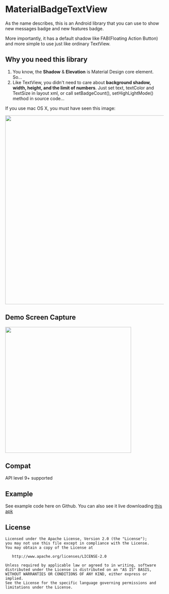 # MaterialBadgeTextView
As the name describes, this is an Android library that you can use to show new messages badge and new features badge.

More importantly, it has a default shadow like FAB(Floating Action Button) and more simple to use just like ordinary TextView.

## Why you need this library
1. You know, the **Shadow** & **Elevation** is Material Design core element. So...
2. Like TextView, you didn't need to care about **background shadow, width, height, and the limit of numbers**. Just set text, textColor and TextSize in layout xml, or call setBadgeCount(), setHighLightMode() method in source code...


If you use mac OS X, you must have seen this image:
  
<img src="https://github.com/matrixxun/MaterialBadgeTextView/blob/master/MaterialBadgeTextView/art/qq_pic.png" width="600">

## Demo Screen Capture
<img src="https://github.com/matrixxun/MaterialBadgeTextView/blob/master/MaterialBadgeTextView/art/device-2016-11-17-171018.png" width="400">

## Compat
API level 9+ supported

## Example
See example code here on Github. You can also see it live downloading [this apk](https://raw.githubusercontent.com/matrixxun/MaterialBadgeTextView/master/MaterialBadgeTextView/apk/app-debug.apk)

License
--------


    Licensed under the Apache License, Version 2.0 (the "License");
    you may not use this file except in compliance with the License.
    You may obtain a copy of the License at

       http://www.apache.org/licenses/LICENSE-2.0

    Unless required by applicable law or agreed to in writing, software
    distributed under the License is distributed on an "AS IS" BASIS,
    WITHOUT WARRANTIES OR CONDITIONS OF ANY KIND, either express or implied.
    See the License for the specific language governing permissions and
    limitations under the License.
